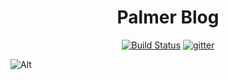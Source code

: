 <h1 align="center">Palmer Blog</h1>

<p align="center">
  <a href="http://palmer.arkstack.cn/"><img src="https://travis-ci.org/palmerye/palmerye.github.io.svg?branch=source" alt="Build Status"></a>
  <a href="https://gitter.im/palmerye/Lobby"><img src="https://badges.gitter.im/palmerye/palmerye.svg" alt="gitter"></a>
</p>

![Alt](https://repobeats.axiom.co/api/embed/a1960eb3bdd5172731f4d27c2875f1dfc42db7bf.svg "Repobeats analytics image")
